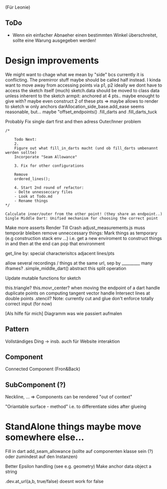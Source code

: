 (Für Leonie)

## ToDo
- Wenn ein einfacher Abnaeher einen bestimmten Winkel überschreitet, sollte eine Warung ausgegeben werden!

Design improvements
===================

We might want to chage what we mean by "side" bcs currently it is conflicting. The premirror stuff maybe should be called half instead.
I kinda want to move away from accessing points via p1, p2
ideally we dont have to access the sketch itself (much)
sketch.data should be moved to class data unless inherent to the sketch
armpit: anchored at 4 pts.. maybe enought to give with? maybe even construct 2 of these pts
=> maybe allows to render to sketch w only anchors
darAllocation_side_base.add_ease seems reasonable, but... maybe "offset_endpoints()
.fill_darts and .fill_darts_tuck

Probably Fix single dart first and then adress Outer/Inner problem

    /*
    
        Todo Next:
        2.
        Figure out what fill_in_darts macht (und ob fill_darts umbenannt werden sollte)
        Incorporate "Seam Allowance"

        3. Fix for other configurations

        Remove
        ordered_lines();

        4. Start 2nd round of refactor:
        - Delte unnesseccary files
        - Look at Todo.md
        - Rename things
    */

    Calculate inner/outer from the other point! (they share an endpoint..)
    Single Middle Dart: Unified mechanism for choosing the correct point

Make more asserts
Render Till Crash
adjust_measurements.js muss temporär bleiben
remove unneccessary things: Mark things as temporary (e.g construction stack env ...)
    i.e. get a new enviroment to construct things in and then at the end can pop that environment

get_line by:
    special characterisitcs
    adjacent lines/pts

allow several recordings / things at the same url, sep by _________ many iframes?
.simple_middle_dart() abstract this split operation


Update mutable functions for sketch

this.triangle?
this.movr_center? when moving the endpoint of a dart
handle duplicate points on computing tangent vector
handle Intersect lines at double points
.stencil?
Note: currently cut and glue don't enforce totally correct input (for now)

[Als hilfe für mich] Diagramm was wie passiert aufmalen



## Pattern
Vollständiges Ding -> insb. auch für Website interaktion
## Component
Connected Component  (Fron&Back)
## SubComponent (?)
Neckline, ...
=> Components can be rendered "out of context"

"Oriantable surface - method" i.e. to differentiate sides after glueing

StandAlone things maybe move somewhere else...
==============================================
Fill in dart
add_seam_allowance (sollte auf componenten klasse sein (?) oder zumindest auf den Instanzen)

Better Epsilon handling (see e.g. geometry)
Make anchor data object a string

.dev.at_url(a,b, true/false) doesnt work for false